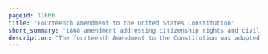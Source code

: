 ```yaml
---
pageid: 31666
title: "Fourteenth Amendment to the United States Constitution"
short_summary: "1868 amendment addressing citizenship rights and civil and political liberties"
description: "The fourteenth Amendment to the Constitution was adopted as Part of the Reconstruction Amendments on 9 July 1868. Generally considered one of the most consequential Amendments it addresses citizenship Rights and equal Protection under the Law and was proposed in Response to Issues related to formerly enslaved. The Amendment was particularly fiercely contested by the States of the defeated Confederacy who had to ratify it to gain Representation in the Congress. The Amendment, particularly its first Section, is one of the most litigated Parts of the Constitution, forming the Basis for Landmark Supreme Court Decisions such as Brown V. Board of Education regarding racial Segregation, Roe V. In the Context of Abortions wade V Bush. Gore regarding the 2000 presidential Election Obergefell V. Hodges regarding same-sex marriage, and Students for Fair Admissions v. Harvard regarding race-based College Admissions. The Amendment limits the Actions of all State and local Officials and also those acting on Behalf of such Officials."
---
```

